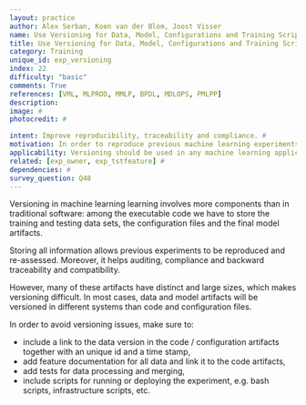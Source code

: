 ```yaml
---
layout: practice
author: Alex Serban, Koen van der Blom, Joost Visser
name: Use Versioning for Data, Model, Configurations and Training Scripts
title: Use Versioning for Data, Model, Configurations and Training Scripts
category: Training
unique_id: exp_versioning
index: 22
difficulty: "basic"
comments: True
references: [VML, MLPROD, MMLP, BPDL, MDLOPS, PMLPP]
description:
image: #
photocredit: #

intent: Improve reproducibility, traceability and compliance. #
motivation: In order to reproduce previous machine learning experiments, one needs more than just the executable code. Versioning the training and testing data, the final model, and all configuration files is complementary to versioning the executable code. #
applicability: Versioning should be used in any machine learning application or experiment.
related: [exp_owner, exp_tstfeature] #
dependencies: #
survey_question: Q48
---
```


Versioning in machine learning learning involves more components than in traditional software: among the executable code we have to store the training and testing data sets, the configuration files and the final model artifacts.

Storing all information allows previous experiments to be reproduced and re-assessed.
Moreover, it helps auditing, compliance and backward traceability and compatibility.

However, many of these artifacts have distinct and large sizes, which makes versioning difficult.
In most cases, data and model artifacts will be versioned in different systems than code and configuration files.

In order to avoid versioning issues, make sure to:
- include a link to the data version in the code / configuration artifacts together with an unique id and a time stamp,
- add feature documentation for all data and link it to the code artifacts,
- add tests for data processing and merging,
- include scripts for running or deploying the experiment, e.g. bash scripts, infrastructure scripts, etc.


